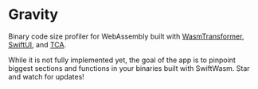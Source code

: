 # Gravity

Binary code size profiler for WebAssembly built with [WasmTransformer](https://github.com/swiftwasm/WasmTransformer), [SwiftUI](https://developer.apple.com/xcode/swiftui/), and [TCA](https://github.com/pointfreeco/swift-composable-architecture/).

While it is not fully implemented yet, the goal of the app is to pinpoint biggest sections and functions in your binaries built with SwiftWasm. Star and watch for updates!
